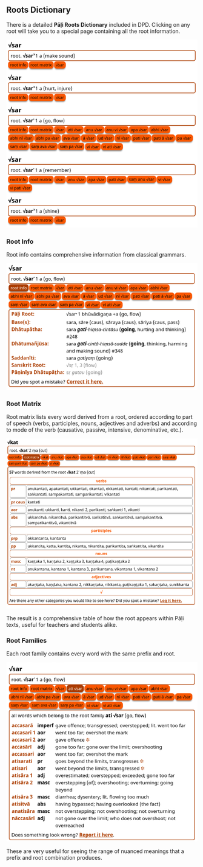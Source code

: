 ## Roots Dictionary

There is a detailed **Pāḷi Roots Dictionary** included in DPD. Clicking on any root will take you to a special page containing all the root information.

![roots dict1](pics/rootsdict/rootsdict.png)

### Root Info

Root info contains comprehensive information from classical grammars.

![roots dict2](pics/rootsdict/rootinfo.png)

### Root Matrix

Root matrix lists every word derived from a root, ordered according to part of speech (verbs, participles, nouns, adjectives and adverbs) and according to mode of the verb (causative, passive, intensive, denominative, etc.). 

![root matrix](pics/rootsdict/rootsmatrix.png)

The result is a comprehensive table of how the root appears within Pāḷi texts, useful for teachers and students alike. 

### Root Families

Each root family contains every word with the same prefix and root. 

![roots dict3](pics/rootsdict/rootfamily.png)

These are very useful for seeing the range of nuanced meanings that a prefix and root combination produces.

